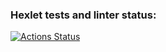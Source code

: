 ### Hexlet tests and linter status:
[![Actions Status](https://github.com/Boln222/layout-designer-project-58/workflows/hexlet-check/badge.svg)](https://github.com/Boln222/layout-designer-project-58/actions)